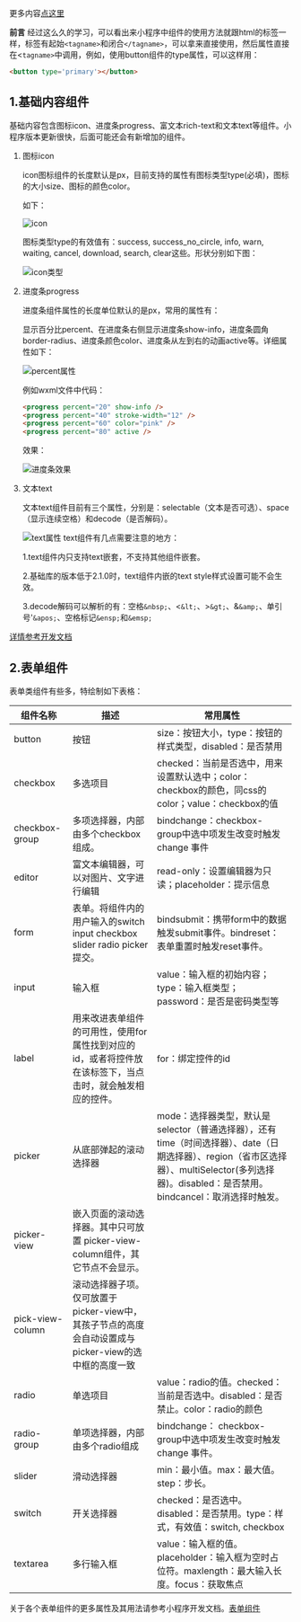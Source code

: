 更多内容[点这里](https://blog.csdn.net/w1418899532/article/details/90770258)

**前言**
经过这么久的学习，可以看出来小程序中组件的使用方法就跟html的标签一样，标签有起始`<tagname>`和闭合`</tagname>`，可以拿来直接使用，然后属性直接在<`tagname>`中调用，例如，使用button组件的type属性，可以这样用：

```html
<button type='primary'></button>
```
## 1.基础内容组件
基础内容包含图标icon、进度条progress、富文本rich-text和文本text等组件。小程序版本更新很快，后面可能还会有新增加的组件。

1. 图标icon

    icon图标组件的长度默认是px，目前支持的属性有图标类型type(必填)，图标的大小size、图标的颜色color。

    如下：
        
    ![icon](https://img-blog.csdnimg.cn/20190604155818203.png?x-oss-process=image/watermark,type_ZmFuZ3poZW5naGVpdGk,shadow_10,text_aHR0cHM6Ly9ibG9nLmNzZG4ubmV0L3cxNDE4ODk5NTMy,size_16,color_FFFFFF,t_70)
    
        
    图标类型type的有效值有：success, success_no_circle, info, warn, waiting, cancel, download, search, clear这些。形状分别如下图：
    
    ![icon类型](https://img-blog.csdnimg.cn/20190604160532546.png)
        
2. 进度条progress

    进度条组件属性的长度单位默认的是px，常用的属性有：

    显示百分比percent、在进度条右侧显示进度条show-info，进度条圆角border-radius、进度条颜色color、进度条从左到右的动画active等。详细属性如下：

    ![percent属性](https://img-blog.csdnimg.cn/20190604161306645.png?x-oss-process=image/watermark,type_ZmFuZ3poZW5naGVpdGk,shadow_10,text_aHR0cHM6Ly9ibG9nLmNzZG4ubmV0L3cxNDE4ODk5NTMy,size_16,color_FFFFFF,t_70)
    
    例如wxml文件中代码：

    

    ```html
    <progress percent="20" show-info />
    <progress percent="40" stroke-width="12" />
    <progress percent="60" color="pink" />
    <progress percent="80" active />
    ```
    
    效果：
    
    ![进度条效果](https://img-blog.csdnimg.cn/20190604161926620.png)
        
3. 文本text

    文本text组件目前有三个属性，分别是：selectable（文本是否可选）、space（显示连续空格）和decode（是否解码）。

    ![text属性](https://img-blog.csdnimg.cn/20190604164159949.png?x-oss-process=image/watermark,type_ZmFuZ3poZW5naGVpdGk,shadow_10,text_aHR0cHM6Ly9ibG9nLmNzZG4ubmV0L3cxNDE4ODk5NTMy,size_16,color_FFFFFF,t_70)
    text组件有几点需要注意的地方：
    
    1.text组件内只支持text嵌套，不支持其他组件嵌套。
    
    2.基础库的版本低于2.1.0时，text组件内嵌的text style样式设置可能不会生效。
    
    3.decode解码可以解析的有：空格`&nbsp;`、<`&lt;`、>`&gt;`、&`&amp;`、单引号'`&apos;`、空格标记`&ensp;`和`&emsp;`

[详情参考开发文档](https://developers.weixin.qq.com/miniprogram/dev/component/icon.html)

## 2.表单组件
表单类组件有些多，特绘制如下表格：

|组件名称|描述|常用属性
|--|--|--|
|button  | 按钮 | size：按钮大小，type：按钮的样式类型，disabled：是否禁用 |
|checkbox|多选项目|checked：当前是否选中，用来设置默认选中；color：checkbox的颜色，同css的color；value：checkbox的值  |
|checkbox-group| 多项选择器，内部由多个checkbox组成。 | bindchange：checkbox-group中选中项发生改变时触发 change 事件 |
|editor| 富文本编辑器，可以对图片、文字进行编辑 | read-only：设置编辑器为只读；placeholder：提示信息 |
|form|表单。将组件内的用户输入的switch input checkbox slider radio picker 提交。  |bindsubmit：携带form中的数据触发submit事件。bindreset：表单重置时触发reset事件。  |
|input| 输入框 | value：输入框的初始内容；type：输入框类型；password：是否是密码类型等 |
|label| 用来改进表单组件的可用性，使用for属性找到对应的id，或者将控件放在该标签下，当点击时，就会触发相应的控件。 | for：绑定控件的id |
|picker| 从底部弹起的滚动选择器 | mode：选择器类型，默认是selector（普通选择器），还有time（时间选择器）、date（日期选择器）、region（省市区选择器）、multiSelector(多列选择器)。disabled：是否禁用。bindcancel：取消选择时触发。 |
|picker-view|嵌入页面的滚动选择器。其中只可放置 picker-view-column组件，其它节点不会显示。  |  |
|pick-view-column| 滚动选择器子项。仅可放置于picker-view中，其孩子节点的高度会自动设置成与picker-view的选中框的高度一致 |  |
|radio| 单选项目 |value：radio的值。checked：当前是否选中。disabled：是否禁止。color：radio的颜色  |
|radio-group| 单项选择器，内部由多个radio组成 | bindchange：  checkbox-group中选中项发生改变时触发 change 事件。 |
|slider| 滑动选择器 | min：最小值。max：最大值。step：步长。 |
|switch|开关选择器  | checked：是否选中。disabled：是否禁用。type：样式，有效值：switch, checkbox |
|textarea|多行输入框  | value：输入框的值。placeholder：输入框为空时占位符。maxlength：最大输入长度。focus：获取焦点 |

关于各个表单组件的更多属性及其用法请参考小程序开发文档。[表单组件](https://developers.weixin.qq.com/miniprogram/dev/component/button.html)